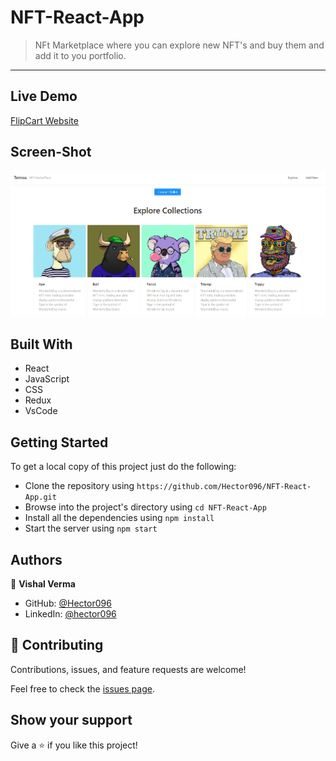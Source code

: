 # NFT-React-App

> NFt Marketplace where you can explore new NFT's and buy them and add it to you portfolio.

---

## Live Demo

[FlipCart Website](https://deploy-preview-4--peaceful-meninsky-cc6a1e.netlify.app)


## Screen-Shot

![Screen Shot](./assets/screenshot.png)

## Built With

- React
- JavaScript
- CSS
- Redux
- VsCode
  
## Getting Started

To get a local copy of this project just do the following:

- Clone the repository using `https://github.com/Hector096/NFT-React-App.git`
- Browse into the project's directory using `cd NFT-React-App`
- Install all the dependencies using `npm install`
- Start the server using `npm start`

## Authors

👤 **Vishal Verma**

- GitHub: [@Hector096](https://github.com/Hector096)
- LinkedIn: [@hector096](https://www.linkedin.com/in/hector096/)

## 🤝 Contributing

Contributions, issues, and feature requests are welcome!

Feel free to check the [issues page](https://github.com/Hector096/NFT-React-App/issues).

## Show your support

Give a ⭐️ if you like this project!
